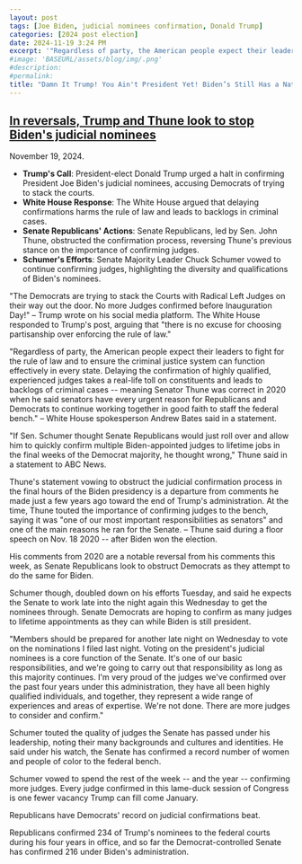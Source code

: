 ```yaml
---
layout: post
tags: [Joe Biden, judicial nominees confirmation, Donald Trump]
categories: [2024 post election]
date: 2024-11-19 3:24 PM
excerpt: '"Regardless of party, the American people expect their leaders to fight for the rule of law and to ensure the criminal justice system can function effectively in every state. Delaying the confirmation of highly qualified, experienced judges takes a real-life toll on constituents and leads to backlogs of criminal cases -- meaning Senator Thune was correct in 2020 when he said senators have every urgent reason for Republicans and Democrats to continue working together in good faith to staff the federal bench." – White House spokesperson Andrew Bates said in a statement.'
#image: 'BASEURL/assets/blog/img/.png'
#description:
#permalink:
title: "Damn It Trump! You Ain't President Yet! Biden’s Still Has a Nation As President!"
---
```



## [In reversals, Trump and Thune look to stop Biden's judicial nominees](https://abcnews.go.com/Politics/reversal-thune-seeks-slow-bidens-judicial-nominees/story?id=116010653)

November 19, 2024.

- **Trump's Call**: President-elect Donald Trump urged a halt in confirming President Joe Biden's judicial nominees, accusing Democrats of trying to stack the courts.
- **White House Response**: The White House argued that delaying confirmations harms the rule of law and leads to backlogs in criminal cases.
- **Senate Republicans' Actions**: Senate Republicans, led by Sen. John Thune, obstructed the confirmation process, reversing Thune's previous stance on the importance of confirming judges.
- **Schumer's Efforts**: Senate Majority Leader Chuck Schumer vowed to continue confirming judges, highlighting the diversity and qualifications of Biden's nominees.

"The Democrats are trying to stack the Courts with Radical Left Judges on their way out the door. No more Judges confirmed before Inauguration Day!" – Trump wrote on his social media platform.
The White House responded to Trump's post, arguing that "there is no excuse for choosing partisanship over enforcing the rule of law."

"Regardless of party, the American people expect their leaders to fight for the rule of law and to ensure the criminal justice system can function effectively in every state. Delaying the confirmation of highly qualified, experienced judges takes a real-life toll on constituents and leads to backlogs of criminal cases -- meaning Senator Thune was correct in 2020 when he said senators have every urgent reason for Republicans and Democrats to continue working together in good faith to staff the federal bench." – White House spokesperson Andrew Bates said in a statement. 

"If Sen. Schumer thought Senate Republicans would just roll over and allow him to quickly confirm multiple Biden-appointed judges to lifetime jobs in the final weeks of the Democrat majority, he thought wrong," Thune said in a statement to ABC News.

Thune's statement vowing to obstruct the judicial confirmation process in the final hours of the Biden presidency is a departure from comments he made just a few years ago toward the end of Trump's administration. At the time, Thune touted the importance of confirming judges to the bench, saying it was "one of our most important responsibilities as senators" and one of the main reasons he ran for the Senate. – Thune said during a floor speech on Nov. 18 2020 -- after Biden won the election.

His comments from 2020 are a notable reversal from his comments this week, as Senate Republicans look to obstruct Democrats as they attempt to do the same for Biden.

Schumer though, doubled down on his efforts Tuesday, and said he expects the Senate to work late into the night again this Wednesday to get the nominees through. Senate Democrats are hoping to confirm as many judges to lifetime appointments as they can while Biden is still president.

"Members should be prepared for another late night on Wednesday to vote on the nominations I filed last night. Voting on the president's judicial nominees is a core function of the Senate. It's one of our basic responsibilities, and we're going to carry out that responsibility as long as this majority continues. I'm very proud of the judges we've confirmed over the past four years under this administration, they have all been highly qualified individuals, and together, they represent a wide range of experiences and areas of expertise. We're not done. There are more judges to consider and confirm."

Schumer touted the quality of judges the Senate has passed under his leadership, noting their many backgrounds and cultures and identities. He said under his watch, the Senate has confirmed a record number of women and people of color to the federal bench.

Schumer vowed to spend the rest of the week -- and the year -- confirming more judges. Every judge confirmed in this lame-duck session of Congress is one fewer vacancy Trump can fill come January.

Republicans have Democrats' record on judicial confirmations beat.

Republicans confirmed 234 of Trump's nominees to the federal courts during his four years in office, and so far the Democrat-controlled Senate has confirmed 216 under Biden's administration.
